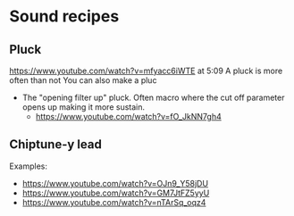 # Sound recipes
## Pluck
https://www.youtube.com/watch?v=mfyacc6iWTE at 5:09
A pluck is more often than not
You can also make a pluc
- The "opening filter up" pluck. Often macro where the cut off parameter opens up making it more sustain.
    - https://www.youtube.com/watch?v=fO_JkNN7gh4


## Chiptune-y lead
Examples:
- https://www.youtube.com/watch?v=OJn9_Y58jDU
- https://www.youtube.com/watch?v=GM7JtFZ5yyU
- https://www.youtube.com/watch?v=nTArSq_oqz4
